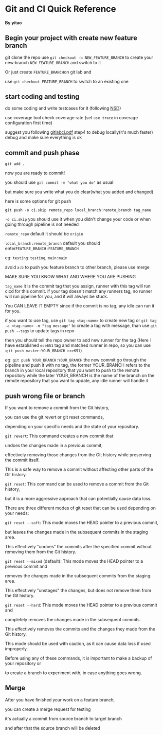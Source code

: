 Git and CI Quick Reference
======================================
#### By yitao
## Begin your project with create new feature branch

git clone the repo
use ```git checkout -b NEW_FEATURE_BRANCH``` to
create your new branch ```NEW_FEATURE_BRANCH``` and switch to it


Or just create ```FEATURE_BRANCH```on git lab and 

use ```git checkout FEATURE_BRANCH``` to switch to an existing one


## start coding and testing
do some coding and write testcases for it (following [NSD](https://gitlab.oit.duke.edu/ys386/ece651-sp23-team8-riskgame/-/blob/main/nsd.md))

use coverage tool check coverage rate (set ```use trace``` in coverage configuration first time)

suggest you following [gitlabci.pdf](https://gitlab.oit.duke.edu/ys386/ece651-sp23-team8-riskgame/-/blob/main/gitlabci.pdf) step4 to debug locally(it's much faster)
debug and make sure everything is ok

## commit and push phase
```git add .```

now you are ready to commit!


you should use ```git commit -m "what you do"```  as usual

but make sure you write what you do clear(what you added and changed)


here is some options for git push


```git push -o ci.skip remote_repo local_branch:remote_branch tag_name```


```-o ci.skip``` you should use it when you didn't change your code
or when going through pipeline is not needed

```remote_repo``` default it should be ```origin```

```local_branch:remote_branch``` default you should enter```FEATURE_BRANCH:FEATURE_BRANCH```

eg: ```testing:testing```, ```main:main```

avoid ```a:b``` to push you feature branch to other branch, please use merge

MAKE SURE YOU KNOW WHAT AND WHERE YOU ARE PUSHING

```tag_name``` it is the commit tag that you assign, runner with this 
tag will run cicd for this commit.
if your tag doesn't match any runners tag, no runner will run pipeline 
for you, and it will always be  stuck. 

You CAN LEAVE IT EMPTY since if the 
commit is no tag, any idle can run it for you. 


if you want to use tag, use ```git tag <tag-name>``` to create new tag
or ```git tag -a <tag-name> -m "tag message"``` to create a tag with
message, than use ```git push --tags``` to update tags in repo


then you should tell the repo owner to add new runner for the tag
(Here I have established ```ece651``` tag and matched runner in repo,
so you can use :```git push master:YOUR_BRANCH ece651```)


eg:
```git push YOUR_BRANCH:YOUR_BRANCH``` the new commit go through the pipeline
and push it with no tag, the former YOUR_BRANCH refers to the branch in your 
local repository that you want to push to the remote repository
while the later YOUR_BRANCH is the name of the branch on the remote repository
that you want to update, any idle runner will handle it

## push wrong file or branch
If you want to remove a commit from the Git history, 

you can use the git revert or git reset commands,

depending on your specific needs and the state of your repository.

```git revert```: This command creates a new commit that 

undoes the changes made in a previous commit, 

effectively removing those changes from the Git history while preserving the commit itself.

This is a safe way to remove a commit without affecting other parts of the Git history.

```git reset```: This command can be used to remove a commit from the Git history, 

but it is a more aggressive approach that can potentially cause data loss. 

There are three different modes of git reset that can be used depending on your needs:

```git reset --soft```: This mode moves the HEAD pointer to a previous commit, 

but leaves the changes made in the subsequent commits in the staging area.

This effectively "undoes" the commits after the specified commit without removing them from the Git history.

```git reset --mixed``` (default): This mode moves the HEAD pointer to a previous commit and 

removes the changes made in the subsequent commits from the staging area. 

This effectively "unstages" the changes, but does not remove them from the Git history.

```git reset --hard```: This mode moves the HEAD pointer to a previous commit and 

completely removes the changes made in the subsequent commits. 

This effectively removes the commits and the changes they made from the Git history. 

This mode should be used with caution, as it can cause data loss if used improperly.

Before using any of these commands, it is important to make a backup of your repository or 

to create a branch to experiment with, in case anything goes wrong.

## Merge
After you have finished your work on a feature branch, 

you can create a merge request for testing

it's actually a commit from source branch to target branch

and after that the source branch will be deleted
